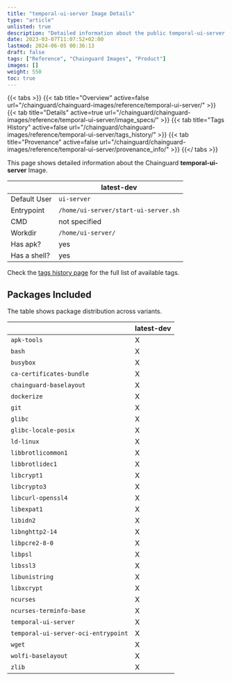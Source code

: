 ```yaml
---
title: "temporal-ui-server Image Details"
type: "article"
unlisted: true
description: "Detailed information about the public temporal-ui-server Chainguard Image."
date: 2023-03-07T11:07:52+02:00
lastmod: 2024-06-05 00:36:13
draft: false
tags: ["Reference", "Chainguard Images", "Product"]
images: []
weight: 550
toc: true
---
```


{{< tabs >}}
{{< tab title="Overview" active=false url="/chainguard/chainguard-images/reference/temporal-ui-server/" >}}
{{< tab title="Details" active=true url="/chainguard/chainguard-images/reference/temporal-ui-server/image_specs/" >}}
{{< tab title="Tags History" active=false url="/chainguard/chainguard-images/reference/temporal-ui-server/tags_history/" >}}
{{< tab title="Provenance" active=false url="/chainguard/chainguard-images/reference/temporal-ui-server/provenance_info/" >}}
{{</ tabs >}}

This page shows detailed information about the Chainguard **temporal-ui-server** Image.

|              | latest-dev                           |
|--------------|--------------------------------------|
| Default User | `ui-server`                          |
| Entrypoint   | `/home/ui-server/start-ui-server.sh` |
| CMD          | not specified                        |
| Workdir      | `/home/ui-server/`                   |
| Has apk?     | yes                                  |
| Has a shell? | yes                                  |

Check the [tags history page](/chainguard/chainguard-images/reference/temporal-ui-server/tags_history/) for the full list of available tags.

## Packages Included
The table shows package distribution across variants.

|                                     | latest-dev |
|-------------------------------------|------------|
| `apk-tools`                         | X          |
| `bash`                              | X          |
| `busybox`                           | X          |
| `ca-certificates-bundle`            | X          |
| `chainguard-baselayout`             | X          |
| `dockerize`                         | X          |
| `git`                               | X          |
| `glibc`                             | X          |
| `glibc-locale-posix`                | X          |
| `ld-linux`                          | X          |
| `libbrotlicommon1`                  | X          |
| `libbrotlidec1`                     | X          |
| `libcrypt1`                         | X          |
| `libcrypto3`                        | X          |
| `libcurl-openssl4`                  | X          |
| `libexpat1`                         | X          |
| `libidn2`                           | X          |
| `libnghttp2-14`                     | X          |
| `libpcre2-8-0`                      | X          |
| `libpsl`                            | X          |
| `libssl3`                           | X          |
| `libunistring`                      | X          |
| `libxcrypt`                         | X          |
| `ncurses`                           | X          |
| `ncurses-terminfo-base`             | X          |
| `temporal-ui-server`                | X          |
| `temporal-ui-server-oci-entrypoint` | X          |
| `wget`                              | X          |
| `wolfi-baselayout`                  | X          |
| `zlib`                              | X          |


